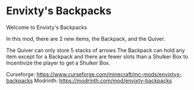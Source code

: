 # Envixty's Backpacks

Welcome to Envixty's Backpacks

In this mod, there are 2 new items, the Backpack, and the Quiver.

The Quiver can only store 5 stacks of arrows
The Backpack can hold any item except for a Backpack and there are fewer slots than a Shulker Box to Incentivize the player to get a Shulker Box.

Curseforge: https://www.curseforge.com/minecraft/mc-mods/envixtys-backpacks
Modrinth: https://modrinth.com/mod/envixty-backpacks
